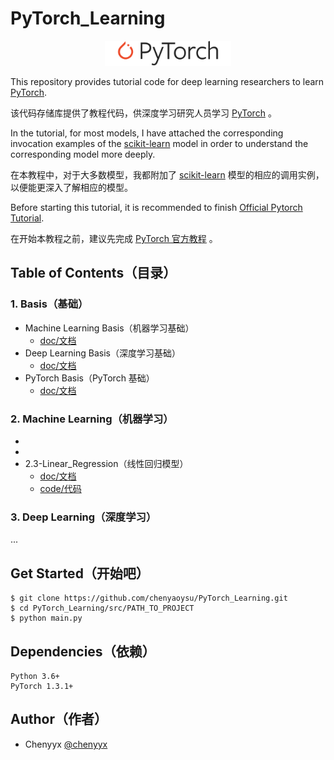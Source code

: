 # PyTorch_Learning

<p align="center"><img width="40%" src="imgs/pytorch-logo-dark.png" /></p>

This repository provides tutorial code for deep learning researchers to learn [PyTorch](https://github.com/pytorch/pytorch).

该代码存储库提供了教程代码，供深度学习研究人员学习 [PyTorch](https://github.com/pytorch/pytorch) 。

In the tutorial, for most models, I have attached the corresponding invocation examples of the [scikit-learn](https://scikit-learn.org/stable/index.html) model in order to understand the corresponding model more deeply.

在本教程中，对于大多数模型，我都附加了 [scikit-learn](https://scikit-learn.org/stable/index.html) 模型的相应的调用实例，以便能更深入了解相应的模型。

Before starting this tutorial, it is recommended to finish [Official Pytorch Tutorial](https://pytorch.org/tutorials/).

在开始本教程之前，建议先完成 [PyTorch 官方教程](https://pytorch.org/tutorials/) 。


## Table of Contents（目录）

### 1. Basis（基础）
    
* Machine Learning Basis（机器学习基础）
    - [doc/文档]()
* Deep Learning Basis（深度学习基础）
    - [doc/文档]()
* PyTorch Basis（PyTorch 基础）
    - [doc/文档]()

### 2. Machine Learning（机器学习）
    
* []()
* []()
* 2.3-Linear_Regression（线性回归模型）
    - [doc/文档](src/3_linear_regression.ipynb)
    - [code/代码](src/3_linear_regression.py)

### 3. Deep Learning（深度学习）
...



## Get Started（开始吧）

```shell
$ git clone https://github.com/chenyaoysu/PyTorch_Learning.git
$ cd PyTorch_Learning/src/PATH_TO_PROJECT
$ python main.py
```

## Dependencies（依赖）

```
Python 3.6+
PyTorch 1.3.1+
```

## Author（作者）


* Chenyyx [@chenyyx](https://github.com/chenyyx)

